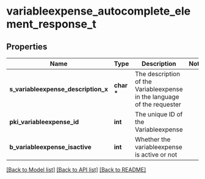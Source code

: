 # variableexpense_autocomplete_element_response_t

## Properties
Name | Type | Description | Notes
------------ | ------------- | ------------- | -------------
**s_variableexpense_description_x** | **char \*** | The description of the Variableexpense in the language of the requester | 
**pki_variableexpense_id** | **int** | The unique ID of the Variableexpense | 
**b_variableexpense_isactive** | **int** | Whether the variableexpense is active or not | 

[[Back to Model list]](../README.md#documentation-for-models) [[Back to API list]](../README.md#documentation-for-api-endpoints) [[Back to README]](../README.md)


